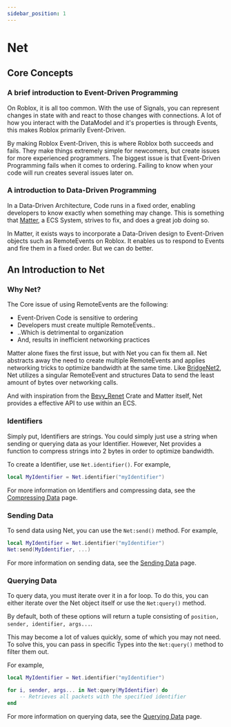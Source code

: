 ```yaml
---
sidebar_position: 1
---
```



# Net

## Core Concepts

### A brief introduction to Event-Driven Programming

On Roblox, it is all too common. With the use of Signals, you can represent changes in state
with and react to those changes with connections. A lot of how you interact with the DataModel
and it's properties is through Events, this makes Roblox primarily Event-Driven.

By making Roblox Event-Driven, this is where Roblox both succeeds and fails. They make things
extremely simple for newcomers, but create issues for more experienced programmers. The biggest issue
is that Event-Driven Programming fails when it comes to ordering. Failing to know when your code
will run creates several issues later on.

### A introduction to Data-Driven Programming

In a Data-Driven Architecture, Code runs in a fixed order, enabling developers to know exactly when
something may change. This is something that [Matter](https://eryn.io/matter/), a ECS System, strives to
fix, and does a great job doing so.

In Matter, it exists ways to incorporate a Data-Driven design to Event-Driven objects such as RemoteEvents
on Roblox. It enables us to respond to Events and fire them in a fixed order. But we can do better.

## An Introduction to Net

### Why Net?

The Core issue of using RemoteEvents are the following:
- Event-Driven Code is sensitive to ordering
- Developers must create multiple RemoteEvents..
- ..Which is detrimental to organization
- And, results in inefficient networking practices

Matter alone fixes the first issue, but with Net you can fix them all.
Net abstracts away the need to create multiple RemoteEvents and applies networking tricks
to optimize bandwidth at the same time. Like [BridgeNet2](https://ffrostflame.github.io/BridgeNet2/), Net utilizes a singular
RemoteEvent and structures Data to send the least amount of bytes over networking calls.

And with inspiration from the [Bevy_Renet](https://github.com/lucaspoffo/renet/tree/master/bevy_renet) Crate and Matter itself,
Net provides a effective API to use within an ECS.

### Identifiers

Simply put, Identifiers are strings. You could simply just use a string when sending or querying data as your Identifier.
However, Net provides a function to compress strings into 2 bytes in order to optimize bandwidth.

To create a Identifier, use ``Net.identifier()``. For example,
```lua
local MyIdentifier = Net.identifier("myIdentifier")
```

For more information on Identifiers and compressing data, see the [Compressing Data](handling-data/compressing-data.md) page.

### Sending Data

To send data using Net, you can use the ``Net:send()`` method. For example,
```lua
local MyIdentifier = Net.identifier("myIdentifier")
Net:send(MyIdentifier, ...)
```

For more information on sending data, see the [Sending Data](handling-data/sending-data.md) page.

### Querying Data

To query data, you must iterate over it in a for loop.
To do this, you can either iterate over the Net object itself or use the ``Net:query()`` method.

By default, both of these options will return a tuple consisting of
``position, sender, identifier, args...``.

This may become a lot of values quickly, some of which you may not need. To solve this, you can pass in
specific Types into the ``Net:query()`` method to filter them out.

For example,
```lua
local MyIdentifier = Net.identifier("myIdentifier")

for i, sender, args... in Net:query(MyIdentifier) do
    -- Retrieves all packets with the specified identifier
end
```

For more information on querying data, see the [Querying Data](handling-data/querying-data.md) page.